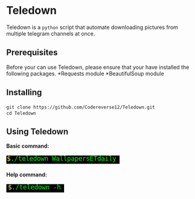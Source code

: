# Teledown

Teledown is a `python` script that automate downloading pictures from multiple telegram channels at once.
## Prerequisites
Before your can use Teledown, please ensure that your have installed the following packages.
*Requests module
*BeautifulSoup module
## Installing

```
git clone https://github.com/Codereverse12/Teledown.git
cd Teledown
```

## Using Teledown

**Basic command:**<br/><br/>
![Command to type](./config/cmd.png)<br/><br/>
**Help command:**<br/><br/>
![Command to help](./config/help.png)





